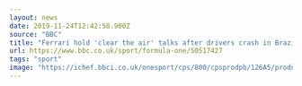 ```yaml
---
layout: news 
date: 2019-11-24T12:42:58.900Z 
source: "BBC" 
title: "Ferrari hold 'clear the air' talks after drivers crash in Brazil - BBC Sport" 
url: https://www.bbc.co.uk/sport/formula-one/50517427 
tags: "sport" 
image: "https://ichef.bbci.co.uk/onesport/cps/800/cpsprodpb/126A5/production/_109792457_gettyimages-1188280244.jpg" 
---
```


